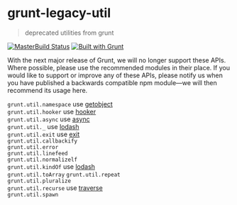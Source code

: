 # grunt-legacy-util
> deprecated utilities from grunt

[![MasterBuild Status](https://secure.travis-ci.org/gruntjs/grunt-legacy-util.png?branch=master)](http://travis-ci.org/gruntjs/grunt-legacy-util)
[![Built with Grunt](https://cdn.gruntjs.com/builtwith.png)](http://gruntjs.com/)


With the next major release of Grunt, we will no longer support these APIs.  Where possible, please use the recommended modules in their place.  If you would like to support or improve any of these APIs, please notify us when you have published a backwards compatible npm module&mdash;we will then recommend its usage here.

`grunt.util.namespace` use [getobject]  
`grunt.util.hooker` use [hooker]  
`grunt.util.async` use [async]  
`grunt.util._` use [lodash]  
`grunt.util.exit` use [exit]  
`grunt.util.callbackify`  
`grunt.util.error`  
`grunt.util.linefeed`  
`grunt.util.normalizelf`  
`grunt.util.kindOf` use [lodash]  
`grunt.util.toArray`
`grunt.util.repeat`  
`grunt.util.pluralize`  
`grunt.util.recurse` use [traverse]  
`grunt.util.spawn`  

[getobject]: https://www.npmjs.org/package/getobject
[hooker]: https://www.npmjs.org/package/hooker
[async]: https://www.npmjs.org/package/async
[lodash]: https://www.npmjs.org/package/lodash
[exit]: https://www.npmjs.org/package/exit
[traverse]: https://www.npmjs.org/package/traverse
